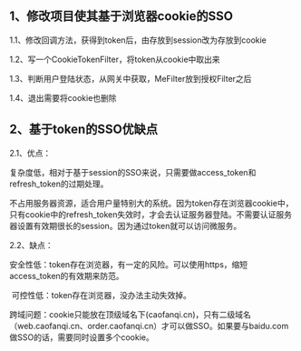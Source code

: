 ## 1、修改项目使其基于浏览器cookie的SSO

1.1、修改回调方法，获得到token后，由存放到session改为存放到cookie

1.2、写一个CookieTokenFilter，将token从cookie中取出来

1.3、判断用户登陆状态，从网关中获取，MeFilter放到授权Filter之后

1.4、退出需要将cookie也删除

## 2、基于token的SSO优缺点

2.1、优点：

​		复杂度低，相对于基于session的SSO来说，只需要做access_token和refresh_token的过期处理。

​		不占用服务器资源，适合用户量特别大的系统。因为token存在浏览器cookie中，只有cookie中的refresh_token失效时，才会去认证服务器登陆。不需要认证服务器设置有效期很长的session。因为通过token就可以访问微服务。

2.2、缺点：

​		安全性低：token存在浏览器，有一定的风险。可以使用https，缩短access_token的有效期来防范。

​		可控性低：token存在浏览器，没办法主动失效掉。

​		跨域问题：cookie只能放在顶级域名下(caofanqi.cn)，只有二级域名（web.caofanqi.cn、order.caofanqi.cn）才可以做SSO。如果要与baidu.com做SSO的话，需要同时设置多个cookie。

